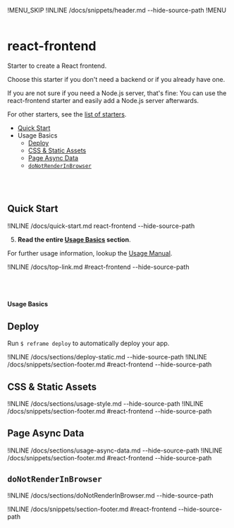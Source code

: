!MENU_SKIP
!INLINE /docs/snippets/header.md --hide-source-path
!MENU
&nbsp;

# react-frontend

Starter to create a React frontend.

Choose this starter if you don't need a backend or if you already have one.

If you are not sure if you need a Node.js server, that's fine:
You can use the react-frontend starter and easily add a Node.js server afterwards.

For other starters, see the [list of starters](/docs/starters.md#readme).

- [Quick Start](#quick-start)
- Usage Basics
  - [Deploy](#deploy)
  - [CSS & Static Assets](#css--static-assets)
  - [Page Async Data](#page-async-data)
  - [`doNotRenderInBrowser`](#donotrenderinbrowser)

<br/>
<br/>

## Quick Start

!INLINE /docs/quick-start.md react-frontend --hide-source-path

5. **Read the entire [Usage Basics](#react-frontend) section**.

For further usage information, lookup the [Usage Manual](/docs/usage-manual.md).

!INLINE /docs/top-link.md #react-frontend --hide-source-path

<br/>
<br/>




#### Usage Basics

## Deploy

Run `$ reframe deploy` to automatically deploy your app.

!INLINE /docs/sections/deploy-static.md --hide-source-path
!INLINE /docs/snippets/section-footer.md #react-frontend --hide-source-path




## CSS & Static Assets

!INLINE /docs/sections/usage-style.md --hide-source-path
!INLINE /docs/snippets/section-footer.md #react-frontend --hide-source-path




## Page Async Data

!INLINE /docs/sections/usage-async-data.md --hide-source-path
!INLINE /docs/snippets/section-footer.md #react-frontend --hide-source-path




## `doNotRenderInBrowser`

!INLINE /docs/sections/doNotRenderInBrowser.md --hide-source-path

!INLINE /docs/snippets/section-footer.md #react-frontend --hide-source-path




